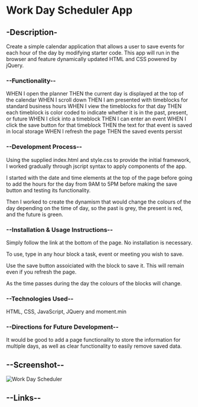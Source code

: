 # Work Day Scheduler App

## -Description-

Create a simple calendar application that allows a user to save events for each hour of the day by modifying starter code. This app will run in the browser and feature dynamically updated HTML and CSS powered by jQuery.

### --Functionality--

WHEN I open the planner
THEN the current day is displayed at the top of the calendar
WHEN I scroll down
THEN I am presented with timeblocks for standard business hours
WHEN I view the timeblocks for that day
THEN each timeblock is color coded to indicate whether it is in the past, present, or future
WHEN I click into a timeblock
THEN I can enter an event
WHEN I click the save button for that timeblock
THEN the text for that event is saved in local storage
WHEN I refresh the page
THEN the saved events persist

### --Development Process--

Using the supplied index.html and style.css to provide the initial framework, I worked gradually through jscript syntax to apply components of the app. 

I started with the date and time elements at the top of the page before going to add the hours for the day from 9AM to 5PM before making the save button and testing its functionality.

Then I worked to create the dynamism that would change the colours of the day depending on the time of day, so the past is grey, the present is red, and the future is green.

### --Installation & Usage Instructions--

Simply follow the link at the bottom of the page. No installation is necessary.

To use, type in any hour block a task, event or meeting you wish to save.

Use the save button assoiciated with the block to save it. This will remain even if you refresh the page.

As the time passes during the day the colours of the blocks will change.

### --Technologies Used--

HTML, CSS, JavaScript, JQuery and moment.min

### --Directions for Future Development--

It would be good to add a page functionality to store the information for multiple days, as well as clear functionality to easily remove saved data.

## --Screenshot--

![Work Day Scheduler](https://i.imgur.com/hieg2pv.jpg)

## --Links--



